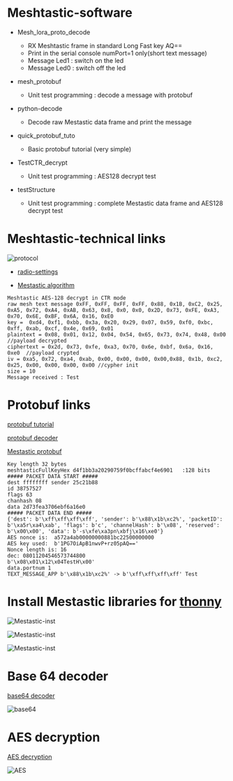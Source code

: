 # Meshtastic-software

- Mesh_lora_proto_decode

	- RX Meshtastic frame in standard Long Fast key AQ== 
	- Print in the serial console numPort=1 only(short text message)
	- Message Led1 : switch on the led
	- Message Led0 : switch off the led
	
- mesh_protobuf

	- Unit test programming : decode a message with protobuf 

- python-decode

	- Decode raw Mestastic data frame and print the message 

- quick_protobuf_tuto

	- Basic protobuf tutorial (very simple)

- TestCTR_decrypt

	- Unit test programming : AES128 decrypt test

- testStructure

	- Unit test programming : complete Mestastic data frame and AES128 decrypt test
	

# Meshtastic-technical links	

![protocol](images/protocol.png "protocol")


- [radio-settings](https://meshtastic.org/docs/overview/radio-settings/)

- [Mestastic algorithm](https://meshtastic.org/docs/overview/mesh-algo/)

```
Meshtastic AES-128 decrypt in CTR mode
raw mesh text message 0xFF, 0xFF, 0xFF, 0xFF, 0x88, 0x1B, 0xC2, 0x25, 0xA5, 0x72, 0xA4, 0xAB, 0x63, 0x8, 0x0, 0x0, 0x2D, 0x73, 0xFE, 0xA3, 0x70, 0x6E, 0xBF, 0x6A, 0x16, 0xE0
key =  0xd4, 0xf1, 0xbb, 0x3a, 0x20, 0x29, 0x07, 0x59, 0xf0, 0xbc, 0xff, 0xab, 0xcf, 0x4e, 0x69, 0x01
plaintext = 0x08, 0x01, 0x12, 0x04, 0x54, 0x65, 0x73, 0x74, 0x48, 0x00 //payload decrypted
ciphertext = 0x2d, 0x73, 0xfe, 0xa3, 0x70, 0x6e, 0xbf, 0x6a, 0x16, 0xe0  //payload crypted
iv = 0xa5, 0x72, 0xa4, 0xab, 0x00, 0x00, 0x00, 0x00,0x88, 0x1b, 0xc2, 0x25, 0x00, 0x00, 0x00, 0x00 //cypher init
size = 10
Message received : Test
```


# Protobuf links

[protobuf tutorial](https://techtutorialsx.com/2018/10/19/esp32-esp8266-arduino-protocol-buffers/)
	
[protobuf decoder](https://protogen.marcgravell.com/decode)

[Mestastic protobuf](https://github.com/meshtastic/firmware/tree/master/src/mesh/generated/meshtastic)


```
Key length 32 bytes
meshtasticFullKeyHex d4f1bb3a20290759f0bcffabcf4e6901   :128 bits
##### PACKET DATA START #####
dest ffffffff sender 25c21b88
id 38757527
flags 63
chanhash 08
data 2d73fea3706ebf6a16e0
##### PACKET DATA END #####
{'dest': b'\xff\xff\xff\xff', 'sender': b'\x88\x1b\xc2%', 'packetID': b'\xa5r\xa4\xab', 'flags': b'c', 'channelHash': b'\x08', 'reserved': b'\x00\x00', 'data': b'-s\xfe\xa3pn\xbfj\x16\xe0'}
AES nonce is:  a572a4ab00000000881bc22500000000
AES key used:  b'1PG7OiApB1nwvP+rz05pAQ=='
Nonce length is: 16
dec: 08011204546573744800
b'\x08\x01\x12\x04TestH\x00'
data.portnum 1
TEXT_MESSAGE_APP b'\x88\x1b\xc2%' -> b'\xff\xff\xff\xff' Test
```


# Install Mestastic libraries for [thonny](https://thonny.org/)

![Mestastic-inst](images/mesh_install_thonny01.png "th01")

![Mestastic-inst](images/mesh_install_thonny02.png "th02")

![Mestastic-inst](images/mesh_install_thonny03.png "th03")

# Base 64 decoder

[base64 decoder](https://base64.guru/converter/decode/hex)

![base64](images/base64.png "base64")


# AES decryption

[AES decryption](https://cryptii.com/pipes/aes-encryption)

![AES](images/AES128.png "aes")










